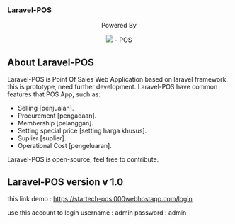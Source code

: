 <p align="center"><h3><b>Laravel-POS</b></h3></p>
<p align="center">Powered By</p>
<p align="center"><img src="https://laravel.com/assets/img/components/logo-laravel.svg"> - POS</p>


## About Laravel-POS

Laravel-POS is Point Of Sales Web Application based on laravel framework. this is prototype, need further development. Laravel-POS have common features that POS App, such as:

- Selling [penjualan].
- Procurement [pengadaan].
- Membership [pelanggan].
- Setting special price [setting harga khusus].
- Suplier [suplier].
- Operational Cost [pengeluaran].

Laravel-POS is open-source, feel free to contribute.

## Laravel-POS version v 1.0
this link demo : https://startech-pos.000webhostapp.com/login

use this account to login
username : admin
password : admin
